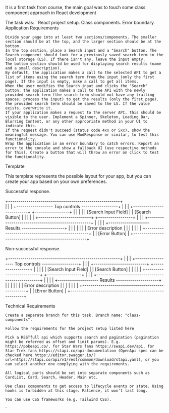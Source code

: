 
It is a first task from course, the main goal was to touch some class component approach in React development

The task was:
`
React project setup. Class components. Error boundary.
Application Requirements

    Divide your page into at least two sections/components. The smaller section should be at the top, and the larger section should be at the bottom.
    In the top section, place a Search input and a "Search" button. The Search component should look for a previously saved search term in the local storage (LS). If there isn't any, leave the input empty.
    The bottom section should be used for displaying search results (name and a small description).
    By default, the application makes a call to the selected API to get a list of items using the search term from the input (only the first page). If the input is empty, make a call to get all items.
    When the user modifies the Search input and clicks the "Search" button, the application makes a call to the API with the newly provided search term (the search term should not have any trailing spaces; process the input) to get the results (only the first page).
    The provided search term should be saved to the LS. If the value exists, overwrite it.
    If your application makes a request to the server API, this should be visible to the user. Implement a Spinner, Skeleton, Loading Bar, Blurring Content, or any other appropriate method in your UI to indicate this.
    If the request didn't succeed (status code 4xx or 5xx), show the meaningful message. You can use ModResponse or similar, to test this functionality.
    Wrap the application in an error boundary to catch errors. Report an error to the console and show a fallback UI (use respective methods for this). Create a button that will throw an error on click to test the functionality.

Template

This template represents the possible layout for your app, but you can create your app based on your own preferences.

Successful response.

+-------------------------------------------------------+<br>
|                                                       |
|  +------------------ Top controls ------------------+ |
|  | +--------------------------+ +-----------------+ | |
|  | | [Search Input Field]     | | [Search Button] | | |
|  | +--------------------------+ +-----------------+ | |
|  +--------------------------------------------------+ |
|                                                       |
|  +-------------------- Results ---------------------+ |
|  |                                                  | |
|  |                 Error description                | |
|  |                                                  | |
|  +--------------------------------------------------+ |
|                                       [Error Button]  |
+-------------------------------------------------------+

Non-successful response.

+-------------------------------------------------------+
|                                                       |
|  +------------------ Top controls ------------------+ |
|  | +--------------------------+ +-----------------+ | |
|  | | [Search Input Field]     | | [Search Button] | | |
|  | +--------------------------+ +-----------------+ | |
|  +--------------------------------------------------+ |
|                                                       |
|  +-------------------- Results ---------------------+ |
|  |                                                  | |
|  |                 Error description                | |
|  |                                                  | |
|  +--------------------------------------------------+ |
|                                       [Error Button]  |
+-------------------------------------------------------+

Technical Requirements

    Create a separate branch for this task. Branch name: "class-components".

    Follow the requirements for the project setup listed here

    Pick a RESTfull api which supports search and pagination (pagination might be referred as offset and limit params). E.g. https://pokeapi.co/, for Star Wars fans https://swapi.dev/api, for Star Trek fans https://stapi.co/api-documentation (OpenApi spec can be checked here https://editor.swagger.io/?url=https://stapi.co/api/v1/rest/common/download/stapi.yaml), or you can select another one complying with the requirements.

    All logical parts should be set into separate components such as CardList, Card, Search, Header, Main etc.

    Use class components to get access to lifecycle events or state. Using hooks is forbidden at this stage. Patience, it won't last long.

    You can use CSS frameworks (e.g. Tailwind CSS).
`
